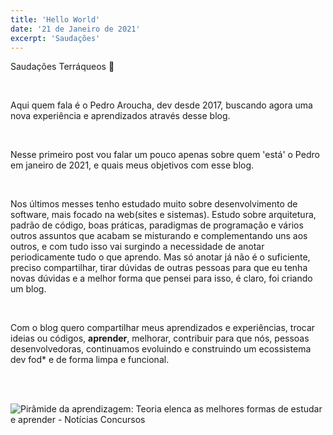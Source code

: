 ```yaml
---
title: 'Hello World'
date: '21 de Janeiro de 2021'
excerpt: 'Saudações'
---
```


Saudações Terráqueos 🖖

<br>

Aqui quem fala é o Pedro Aroucha, dev desde 2017, buscando agora uma nova experiência e aprendizados através desse blog.

<br>

Nesse primeiro post vou falar um pouco apenas sobre quem 'está' o Pedro em janeiro de 2021, e quais meus objetivos com esse blog.

<br>

Nos últimos messes tenho estudado muito sobre desenvolvimento de software, mais focado na web(sites e sistemas). Estudo sobre arquitetura, padrão de código, boas práticas, paradigmas de programação e vários outros assuntos que acabam se misturando e complementando uns aos outros, e com tudo isso vai surgindo a necessidade de anotar periodicamente tudo o que aprendo. Mas só anotar já não é o suficiente, preciso compartilhar, tirar dúvidas de outras pessoas para que eu tenha novas dúvidas e a melhor forma que pensei para isso, é claro, foi criando um blog.

<br>

Com o blog quero compartilhar meus aprendizados e experiências, trocar ideias ou códigos, **aprender**, melhorar, contribuir para que nós, pessoas desenvolvedoras, continuamos evoluindo e construindo um ecossistema dev fod\* e de forma limpa e funcional.

<br><br>

![Pirâmide da aprendizagem: Teoria elenca as melhores formas de estudar e  aprender - Notícias Concursos](https://noticiasconcursos.com.br/wp-content/uploads/2020/08/noticiasconcursos.com.br-piramide-da-aprendizagem-conheca-a-teoria-que-elenca-as-melhores-formas-de-estudar-e-aprender-piramide-da-aprendizagem.png)
